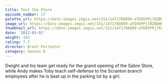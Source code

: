```yaml
---
title: Test the Store
episode_number: 17
palette_url: https://dato-images.imgix.net/151/1471788899-aTDd5PPjlRZBQHKHoI1VXatzV8c.jpg?ixlib=rb-1.1.0&ch=DPR%2CWidth&auto=enhance&palette=json
image_url: https://dato-images.imgix.net/151/1471788899-aTDd5PPjlRZBQHKHoI1VXatzV8c.jpg?ixlib=rb-1.1.0&ch=DPR%2CWidth&auto=compress%2Cformat&w=500
thumbnail_url: https://dato-images.imgix.net/151/1471788899-aTDd5PPjlRZBQHKHoI1VXatzV8c.jpg?ixlib=rb-1.1.0&ch=DPR%2CWidth&auto=enhance&w=500&h=280&fit=crop&fm=jpg
date: '2012-03-01'
weight: 163
rating: 7.7
director: Brent Forrester
category: Season 8
---
```


Dwight and his team get ready for the grand opening of the Sabre Store, while Andy makes Toby teach self-defense to the Scranton branch employees after he is beat up in the parking lot by a girl.